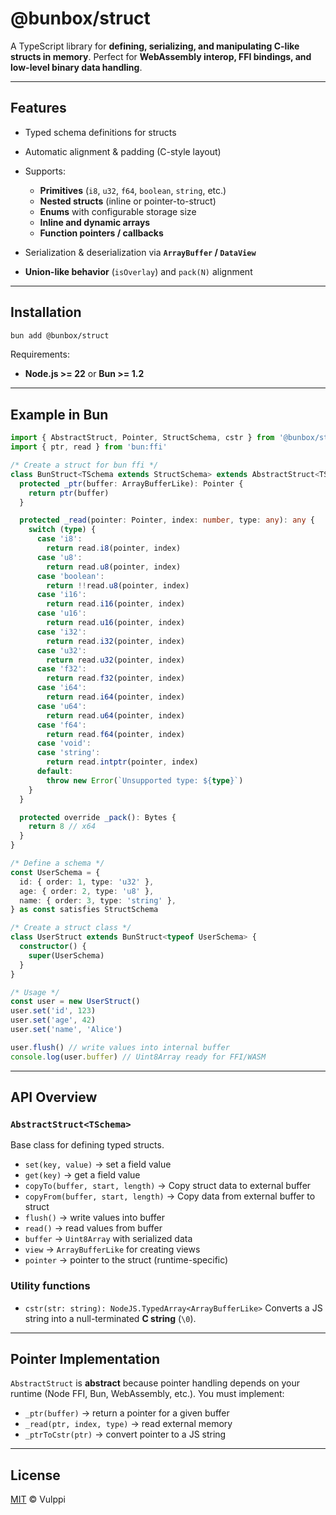 # @bunbox/struct

A TypeScript library for **defining, serializing, and manipulating C-like structs in memory**.
Perfect for **WebAssembly interop, FFI bindings, and low-level binary data handling**.

---

## Features

- Typed schema definitions for structs
- Automatic alignment & padding (C-style layout)
- Supports:

  - **Primitives** (`i8`, `u32`, `f64`, `boolean`, `string`, etc.)
  - **Nested structs** (inline or pointer-to-struct)
  - **Enums** with configurable storage size
  - **Inline and dynamic arrays**
  - **Function pointers / callbacks**

- Serialization & deserialization via **`ArrayBuffer` / `DataView`**
- **Union-like behavior** (`isOverlay`) and `pack(N)` alignment

---

## Installation

```bash
bun add @bunbox/struct
```

Requirements:

- **Node.js >= 22** or **Bun >= 1.2**

---

## Example in Bun

```ts
import { AbstractStruct, Pointer, StructSchema, cstr } from '@bunbox/struct'
import { ptr, read } from 'bun:ffi'

/* Create a struct for bun ffi */
class BunStruct<TSchema extends StructSchema> extends AbstractStruct<TSchema> {
  protected _ptr(buffer: ArrayBufferLike): Pointer {
    return ptr(buffer)
  }

  protected _read(pointer: Pointer, index: number, type: any): any {
    switch (type) {
      case 'i8':
        return read.i8(pointer, index)
      case 'u8':
        return read.u8(pointer, index)
      case 'boolean':
        return !!read.u8(pointer, index)
      case 'i16':
        return read.i16(pointer, index)
      case 'u16':
        return read.u16(pointer, index)
      case 'i32':
        return read.i32(pointer, index)
      case 'u32':
        return read.u32(pointer, index)
      case 'f32':
        return read.f32(pointer, index)
      case 'i64':
        return read.i64(pointer, index)
      case 'u64':
        return read.u64(pointer, index)
      case 'f64':
        return read.f64(pointer, index)
      case 'void':
      case 'string':
        return read.intptr(pointer, index)
      default:
        throw new Error(`Unsupported type: ${type}`)
    }
  }

  protected override _pack(): Bytes {
    return 8 // x64
  }
}

/* Define a schema */
const UserSchema = {
  id: { order: 1, type: 'u32' },
  age: { order: 2, type: 'u8' },
  name: { order: 3, type: 'string' },
} as const satisfies StructSchema

/* Create a struct class */
class UserStruct extends BunStruct<typeof UserSchema> {
  constructor() {
    super(UserSchema)
  }
}

/* Usage */
const user = new UserStruct()
user.set('id', 123)
user.set('age', 42)
user.set('name', 'Alice')

user.flush() // write values into internal buffer
console.log(user.buffer) // Uint8Array ready for FFI/WASM
```

---

## API Overview

### `AbstractStruct<TSchema>`

Base class for defining typed structs.

- `set(key, value)` → set a field value
- `get(key)` → get a field value
- `copyTo(buffer, start, length)` → Copy struct data to external buffer
- `copyFrom(buffer, start, length)` → Copy data from external buffer to struct
- `flush()` → write values into buffer
- `read()` → read values from buffer
- `buffer` → `Uint8Array` with serialized data
- `view` → `ArrayBufferLike` for creating views
- `pointer` → pointer to the struct (runtime-specific)

### Utility functions

- `cstr(str: string): NodeJS.TypedArray<ArrayBufferLike>`
  Converts a JS string into a null-terminated **C string** (`\0`).

---

## Pointer Implementation

`AbstractStruct` is **abstract** because pointer handling depends on your runtime (Node FFI, Bun, WebAssembly, etc.).
You must implement:

- `_ptr(buffer)` → return a pointer for a given buffer
- `_read(ptr, index, type)` → read external memory
- `_ptrToCstr(ptr)` → convert pointer to a JS string

---

## License

[MIT](./LICENSE) © Vulppi
